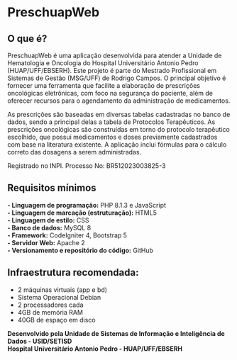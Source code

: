 # PreschuapWeb

## O que é?

PreschuapWeb é uma aplicação desenvolvida para atender a Unidade de Hematologia e Oncologia do Hospital Universitário Antonio Pedro (HUAP/UFF/EBSERH). Este projeto é parte do Mestrado Profissional em Sistemas de Gestão (MSG/UFF) de Rodrigo Campos. O principal objetivo é fornecer uma ferramenta que facilite a elaboração de prescrições oncológicas eletrônicas, com foco na segurança do paciente, além de oferecer recursos para o agendamento da administração de medicamentos.

As prescrições são baseadas em diversas tabelas cadastradas no banco de dados, sendo a principal delas a tabela de Protocolos Terapêuticos. As prescrições oncológicas são construídas em torno do protocolo terapêutico escolhido, que possui medicamentos e doses previamente cadastrados com base na literatura existente. A aplicação inclui fórmulas para o cálculo correto das dosagens a serem administradas.

Registrado no INPI. Processo No: BR512023003825-3

## Requisitos mínimos

**- Linguagem de programação:** PHP 8.1.3 e JavaScript<br>
**- Linguagem de marcação (estruturação):** HTML5<br>
**- Linguagem de estilo:** CSS<br>
**- Banco de dados:** MySQL 8<br>
**- Framework:** CodeIgniter 4, Bootstrap 5<br>
**- Servidor Web:** Apache 2<br>
**- Versionamento e repositório do código:** GitHub<br>

## Infraestrutura recomendada:

  - 2 máquinas virtuais (app e bd)<br>
  - Sistema Operacional Debian<br>
  - 2 processadores cada<br>
  - 4GB de memória RAM<br>
  - 40GB de espaço em disco<br>


**Desenvolvido pela Unidade de Sistemas de Informação e Inteligência de Dados - USID/SETISD**<br>
**Hospital Universitário Antonio Pedro - HUAP/UFF/EBSERH**
